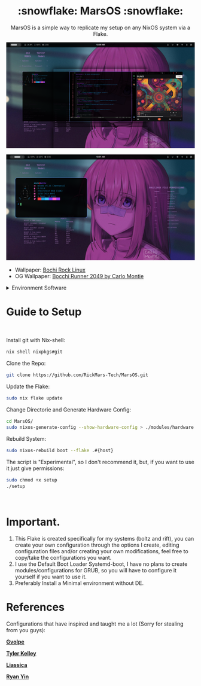 <h1 align="center">:snowflake: MarsOS :snowflake:</h1>
<p align="center"> 
 MarsOS is a simple way to replicate my setup on any NixOS system via a Flake.

<p/>

</div>

![](./assets/niri-overview.png)

![](./assets/niri-term.png)

- Wallpaper: [Bochi Rock Linux](https://imgur.com/bochi-rock-linux-wallpaper-mO5tavs)
- OG Wallpaper: [Bocchi Runner 2049 by Carlo Montie](https://www.pixiv.net/en/artworks/108083186) 

<details>
<summary>Environment Software</summary>

|                             | NixOS(Wayland)                                                                                                      |
| --------------------------- | ------------------------------------------------------------------------------------------------------------------- |
| **Window Manager**          | [Niri][Niri]                                                                                                        |
| **Terminal Emulator**       | [Wezterm][Wezterm]                                                                                                  |
| **Bar**                     | [Quickshell][Quickshell]                                                                                            |
| **Application Launcher**    | [Fuzzel][Fuzzel]                                                                                                    |
| **Notification Daemon**     | [Dunst][Dunst]                                                                                                      |
| **Display Manager**         | [GreetD][GreetD] + [TuiGreet][TuiGreet]                                                                             |
| **Network Management Tool** | [IWD][IWD] + [NetworkManager][NetworkManager]                                                                       |
| **System resource monitor** | [Bottom][Bottom]                                                                                                    |
| **File Manager**            | [Yazi][Yazi] & [PCManFM][PCManFM]                                                                                   |
| **Shell**                   | [Fish][Fish]                                                                                                        |
| **Media Player**            | [MPV][MPV]                                                                                                          |
| **Text Editor**             | [Helix][Helix]                                                                                                      |
| **Fonts**                   | [Nerd fonts][Nerd fonts]                                                                                            |
| **Image Viewer**            | [IMV][IMV]                                                                                                          |
</details>

# Guide to Setup
<br>

Install git with Nix-shell:
```bash
nix shell nixpkgs#git
```

Clone the Repo:
```bash
git clone https://github.com/RickMars-Tech/MarsOS.git
```

Update the Flake:
```bash
sudo nix flake update
```

Change Directorie and Generate Hardware Config:
```bash
cd MarsOS/
sudo nixos-generate-config --show-hardware-config > ./modules/hardware.nix
```

Rebuild System:
```bash
sudo nixos-rebuild boot --flake .#{host}
```

The script is "Experimental", so I don't recommend it, but, if you want to use it just give permissions:
```bash
sudo chmod +x setup
./setup
```

<br>


# Important.
1. This Flake is created specifically for my systems (boltz and rift), you can create your own configuration through the options I create, editing configuration files and/or creating your own modifications, feel free to copy/take the configurations you want.
2. I use the Default Boot Loader Systemd-boot, I have no plans to create modules/configurations for GRUB, so you will have to configure it yourself if you want to use it.
3. Preferably Install a Minimal environment without DE.


# References

Configurations that have inspired and taught me a lot (Sorry for stealing from you guys):

**[Gvolpe]**

**[Tyler Kelley]**

**[Liassica]**

**[Ryan Yin]**

<!----------------------------------{ Thanks }--------------------------------->
[Gvolpe]: https://github.com/Rexcrazy804/Zaphkiel
[Tyler Kelley]: https://gitlab.com/Zaney/zaneyos
[Liassica]: https://codeberg.org/Liassica/nixos-config
[Ryan Yin]: https://github.com/ryan4yin/nixos-and-flakes-book

<!--------------------------------{ Components }------------------------------->
[Niri]: https://github.com/YaLTeR/niri
[Wezterm]: https://wezterm.org/
[Quickshell]: https://quickshell.org/
[Fuzzel]: https://codeberg.org/dnkl/fuzzel
[Dunst]: https://github.com/dunst-project/dunst
[GreetD]: https://sr.ht/~kennylevinsen/greetd/
[TuiGreet]: https://github.com/apognu/tuigreet
[IWD]: https://git.kernel.org/pub/scm/network/wireless/iwd.git
[NetworkManager]: https://gitlab.freedesktop.org/NetworkManager/NetworkManager
[Bottom]: https://github.com/ClementTsang/bottom
[Yazi]: https://github.com/sxyazi/yazi
[PCManFM]: https://blog.lxde.org/category/pcmanfm/
[Fish]: https://fishshell.com/
[MPV]: https://github.com/mpv-player/mpv
[Helix]: https://helix-editor.com/
[Nerd fonts]: https://www.nerdfonts.com/
[IMV]: https://sr.ht/~exec64/imv/
[Nix-ArtWork]: https://github.com/NixOS/nixos-artwork
